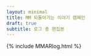 ```yaml
---
layout: minimal
title: MM 되돌아가는 이야기 캠페인
draft: true
subtitle: 로그 총 편집본
---
```


{% include MMARlog.html %}

